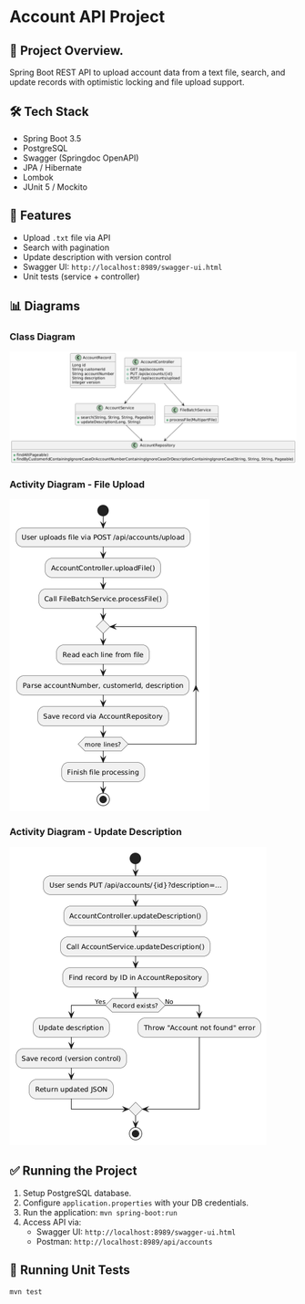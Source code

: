 # Account API Project

## 🚀 Project Overview.
Spring Boot REST API to upload account data from a text file, search, and update records with optimistic locking and file upload support.

## 🛠 Tech Stack
- Spring Boot 3.5
- PostgreSQL
- Swagger (Springdoc OpenAPI)
- JPA / Hibernate
- Lombok
- JUnit 5 / Mockito

## 🔧 Features
- Upload `.txt` file via API
- Search with pagination
- Update description with version control
- Swagger UI: `http://localhost:8989/swagger-ui.html`
- Unit tests (service + controller)

## 📊 Diagrams
### Class Diagram
![Activity Diagram - Update Description](https://github.com/njamal/Account-API-Project/blob/main/class-diagram.png?raw=true)

### Activity Diagram - File Upload
![Activity Diagram - File Upload](https://github.com/njamal/Account-API-Project/blob/main/Activity_Diagram_File_Upload.png?raw=true)

### Activity Diagram - Update Description
![Activity Diagram - Update Description](https://github.com/njamal/Account-API-Project/blob/main/Activity_Diagram_Update_Description_Flow.png?raw=true)

## ✅ Running the Project
1. Setup PostgreSQL database.
2. Configure `application.properties` with your DB credentials.
3. Run the application: `mvn spring-boot:run`
4. Access API via:
    - Swagger UI: `http://localhost:8989/swagger-ui.html`
    - Postman: `http://localhost:8989/api/accounts`

## 🧪 Running Unit Tests
```bash
mvn test
